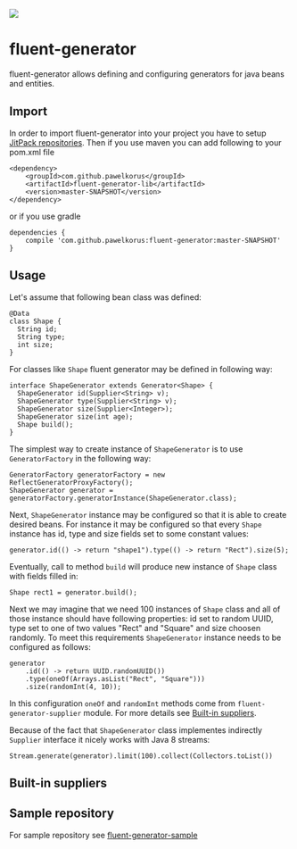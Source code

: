 [![](https://jitpack.io/v/pawelkorus/fluent-generator.svg)](https://jitpack.io/#pawelkorus/fluent-generator)
# fluent-generator
fluent-generator allows defining and configuring generators for java beans and entities.

## Import
In order to import fluent-generator into your project you have to setup [JitPack repositories](https://jitpack.io).
Then if you use maven you can add following to your pom.xml file
```
<dependency>
    <groupId>com.github.pawelkorus</groupId>
    <artifactId>fluent-generator-lib</artifactId>
    <version>master-SNAPSHOT</version>
</dependency>
```
or if you use gradle
```
dependencies {
    compile 'com.github.pawelkorus:fluent-generator:master-SNAPSHOT'
}
```
## Usage
Let's assume that following bean class was defined:
```
@Data
class Shape {
  String id;
  String type;
  int size;
}
```
For classes like `Shape` fluent generator may be defined in following way:
```
interface ShapeGenerator extends Generator<Shape> {
  ShapeGenerator id(Supplier<String> v);
  ShapeGenerator type(Supplier<String> v);
  ShapeGenerator size(Supplier<Integer>);
  ShapeGenerator size(int age);
  Shape build();
}
```
The simplest way to create instance of `ShapeGenerator` is to use `GeneratorFactory` in the following way:
```
GeneratorFactory generatorFactory = new ReflectGeneratorProxyFactory();
ShapeGenerator generator = generatorFactory.generatorInstance(ShapeGenerator.class);
```
Next, `ShapeGenerator` instance may be configured so that it is able to create desired beans. For instance it may
be configured so that every `Shape` instance has id, type and size fields set to some constant values: 
```
generator.id(() -> return "shape1").type(() -> return "Rect").size(5);
```
Eventually, call to method `build` will produce new instance of `Shape` class with fields filled in: 
```
Shape rect1 = generator.build();
```
Next we may imagine that we need 100 instances of `Shape` class and all of those instance should have following
properties: id set to random UUID, type set to one of two values "Rect" and "Square" and size choosen randomly.
To meet this requirements `ShapeGenerator` instance needs to be configured as follows:
```
generator
    .id(() -> return UUID.randomUUID())
    .type(oneOf(Arrays.asList("Rect", "Square")))
    .size(randomInt(4, 10));
```
In this configuration `oneOf` and `randomInt` methods come from `fluent-generator-supplier` module. For more
details see [Built-in suppliers](#built-in-suppliers).

Because of the fact that `ShapeGenerator` class implementes indirectly `Supplier` interface it nicely works 
with Java 8 streams:
```
Stream.generate(generator).limit(100).collect(Collectors.toList())
```
## Built-in suppliers
## Sample repository
For sample repository see [fluent-generator-sample](https://github.com/pawelkorus/fluent-generator-sample)
